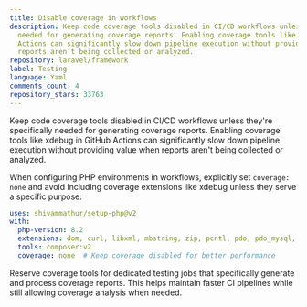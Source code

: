 ```yaml
---
title: Disable coverage in workflows
description: Keep code coverage tools disabled in CI/CD workflows unless they're specifically
  needed for generating coverage reports. Enabling coverage tools like xdebug in GitHub
  Actions can significantly slow down pipeline execution without providing value when
  reports aren't being collected or analyzed.
repository: laravel/framework
label: Testing
language: Yaml
comments_count: 4
repository_stars: 33763
---
```


Keep code coverage tools disabled in CI/CD workflows unless they're specifically needed for generating coverage reports. Enabling coverage tools like xdebug in GitHub Actions can significantly slow down pipeline execution without providing value when reports aren't being collected or analyzed.

When configuring PHP environments in workflows, explicitly set `coverage: none` and avoid including coverage extensions like xdebug unless they serve a specific purpose:

```yaml
uses: shivammathur/setup-php@v2
with:
  php-version: 8.2
  extensions: dom, curl, libxml, mbstring, zip, pcntl, pdo, pdo_mysql, :php-psr
  tools: composer:v2
  coverage: none  # Keep coverage disabled for better performance
```

Reserve coverage tools for dedicated testing jobs that specifically generate and process coverage reports. This helps maintain faster CI pipelines while still allowing coverage analysis when needed.

